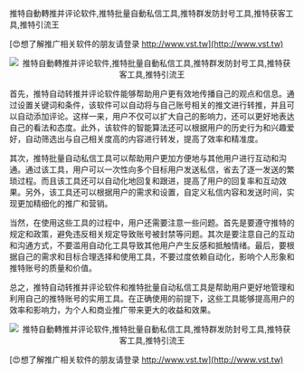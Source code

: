 推特自動轉推并评论软件,推特批量自動私信工具,推特群发防封号工具,推特获客工具,推特引流王

[😍想了解推广相关软件的朋友请登录 http://www.vst.tw](http://www.vst.tw)

 <center><img src="https://vst.tw/MP4/tuiguang/png/5.png" alt="推特自動轉推并评论软件,推特批量自動私信工具,推特群发防封号工具,推特获客工具,推特引流王"></center>

首先，推特自动转推并评论软件能够帮助用户更有效地传播自己的观点和信息。通过设置关键词和条件，该软件可以自动将与自己账号相关的推文进行转推，并且可以自动添加评论。这样一来，用户不仅可以扩大自己的影响力，还可以更好地表达自己的看法和态度。此外，该软件的智能算法还可以根据用户的历史行为和兴趣爱好，自动筛选出与自己相关度高的内容进行转发，提高了效率和精准度。

其次，推特批量自动私信工具可以帮助用户更加方便地与其他用户进行互动和沟通。通过该工具，用户可以一次性向多个目标用户发送私信，省去了逐一发送的繁琐过程。而且该工具还可以自动化地回复和跟进，提高了用户的回复率和互动效果。另外，该工具还可以根据用户的需求和设置，自定义私信内容和发送时间，实现更加精细化的推广和营销。

当然，在使用这些工具的过程中，用户还需要注意一些问题。首先是要遵守推特的规定和政策，避免违反相关规定导致账号被封禁等问题。其次是要注意自己的互动和沟通方式，不要滥用自动化工具导致其他用户产生反感和抵触情绪。最后，要根据自己的需求和目标合理选择和使用工具，不要过度依赖自动化，影响个人形象和推特账号的质量和价值。

总之，推特自动转推并评论软件和推特批量自动私信工具是帮助用户更好地管理和利用自己的推特账号的实用工具。在正确使用的前提下，这些工具能够提高用户的效率和影响力，为个人和商业推广带来更大的收益和效果。

 <center><img src="https://vst.tw/MP4/tuiguang/png/2.png" alt="推特自動轉推并评论软件,推特批量自動私信工具,推特群发防封号工具,推特获客工具,推特引流王"></center>

[😍想了解推广相关软件的朋友请登录 http://www.vst.tw](http://www.vst.tw)



